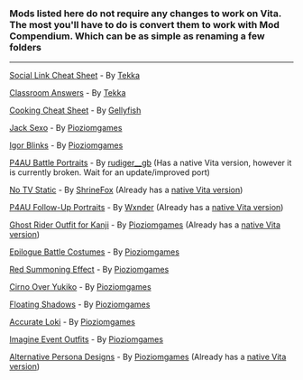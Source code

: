 ### Mods listed here do not require any changes to work on Vita. The most you'll have to do is convert them to work with Mod Compendium. Which can be as simple as renaming a few folders
---
[Social Link Cheat Sheet](https://gamebanana.com/mods/50885) - By [Tekka](https://gamebanana.com/members/1739579)

[Classroom Answers](https://gamebanana.com/mods/50891) - By [Tekka](https://gamebanana.com/members/1739579)

[Cooking Cheat Sheet](https://gamebanana.com/mods/33983) - By [Gellyfish](https://gamebanana.com/members/1764106)

[Jack Sexo](https://gamebanana.com/mods/346445) - By [Pioziomgames](https://gamebanana.com/members/1757842)

[Igor Blinks](https://gamebanana.com/mods/250286) - By [Pioziomgames](https://gamebanana.com/members/1757842)

[P4AU Battle Portraits](https://gamebanana.com/mods/34012) - By [rudiger__gb](https://gamebanana.com/members/1491857) (Has a native Vita version, however it is currently broken. Wait for an update/improved port)

[No TV Static](https://gamebanana.com/mods/50899) - By [ShrineFox](https://gamebanana.com/members/1568750) (Already has a [native Vita version](https://amicitia.github.io/post/notvstatic))

[P4AU Follow-Up Portraits](https://gamebanana.com/mods/34005) - By [Wxnder](https://gamebanana.com/members/1738696) (Already has a [native Vita version](https://gamebanana.com/mods/366622))

[Ghost Rider Outfit for Kanji](https://gamebanana.com/mods/348646) - By [Pioziomgames](https://gamebanana.com/members/1757842) (Already has a [native Vita version](https://gamebanana.com/mods/383915))

[Epilogue Battle Costumes](https://gamebanana.com/mods/250391) - By [Pioziomgames](https://gamebanana.com/members/1757842)

[Red Summoning Effect](https://gamebanana.com/mods/317646) - By [Pioziomgames](https://gamebanana.com/members/1757842)

[Cirno Over Yukiko](https://gamebanana.com/mods/349298) - By [Pioziomgames](https://gamebanana.com/members/1757842)

[Floating Shadows](https://gamebanana.com/mods/356480) - By [Pioziomgames](https://gamebanana.com/members/1757842)

[Accurate Loki](https://gamebanana.com/mods/375514) - By [Pioziomgames](https://gamebanana.com/members/1757842)

[Imagine Event Outfits](https://gamebanana.com/mods/375985) - By [Pioziomgames](https://gamebanana.com/members/1757842)

[Alternative Persona Designs](https://gamebanana.com/mods/375987) - By [Pioziomgames](https://gamebanana.com/members/1757842) (Already has a [native Vita version](https://gamebanana.com/mods/386815))
